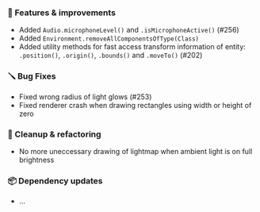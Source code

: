 ### 🚀 Features & improvements

- Added `Audio.microphoneLevel()` and `.isMicrophoneActive()` (#256)
- Added `Environment.removeAllComponentsOfType(Class)`
- Added utility methods for fast access transform information of entity: `.position()`, `.origin()`, `.bounds()` and `.moveTo()` (#202)

### 🪛 Bug Fixes

- Fixed wrong radius of light glows (#253)
- Fixed renderer crash when drawing rectangles using width or height of zero

### 🧽 Cleanup & refactoring

- No more uneccessary drawing of lightmap when ambient light is on full brightness

### 📦 Dependency updates

- ...